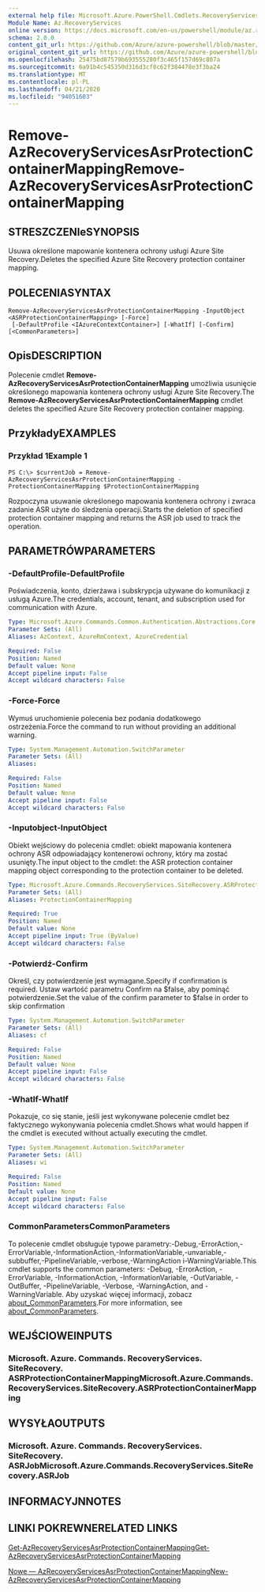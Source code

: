 ```yaml
---
external help file: Microsoft.Azure.PowerShell.Cmdlets.RecoveryServices.SiteRecovery.dll-Help.xml
Module Name: Az.RecoveryServices
online version: https://docs.microsoft.com/en-us/powershell/module/az.recoveryservices/remove-azrecoveryservicesasrprotectioncontainermapping
schema: 2.0.0
content_git_url: https://github.com/Azure/azure-powershell/blob/master/src/RecoveryServices/RecoveryServices/help/Remove-AzRecoveryServicesAsrProtectionContainerMapping.md
original_content_git_url: https://github.com/Azure/azure-powershell/blob/master/src/RecoveryServices/RecoveryServices/help/Remove-AzRecoveryServicesAsrProtectionContainerMapping.md
ms.openlocfilehash: 25475bd87579b693555280f3c465f157d69c807a
ms.sourcegitcommit: 6a91b4c545350d316d3cf8c62f384478e3f3ba24
ms.translationtype: MT
ms.contentlocale: pl-PL
ms.lasthandoff: 04/21/2020
ms.locfileid: "94051603"
---
```

# <span data-ttu-id="a5080-101">Remove-AzRecoveryServicesAsrProtectionContainerMapping</span><span class="sxs-lookup"><span data-stu-id="a5080-101">Remove-AzRecoveryServicesAsrProtectionContainerMapping</span></span>

## <span data-ttu-id="a5080-102">STRESZCZENIe</span><span class="sxs-lookup"><span data-stu-id="a5080-102">SYNOPSIS</span></span>
<span data-ttu-id="a5080-103">Usuwa określone mapowanie kontenera ochrony usługi Azure Site Recovery.</span><span class="sxs-lookup"><span data-stu-id="a5080-103">Deletes the specified Azure Site Recovery protection container mapping.</span></span>

## <span data-ttu-id="a5080-104">POLECENIA</span><span class="sxs-lookup"><span data-stu-id="a5080-104">SYNTAX</span></span>

```
Remove-AzRecoveryServicesAsrProtectionContainerMapping -InputObject <ASRProtectionContainerMapping> [-Force]
 [-DefaultProfile <IAzureContextContainer>] [-WhatIf] [-Confirm] [<CommonParameters>]
```

## <span data-ttu-id="a5080-105">Opis</span><span class="sxs-lookup"><span data-stu-id="a5080-105">DESCRIPTION</span></span>
<span data-ttu-id="a5080-106">Polecenie cmdlet **Remove-AzRecoveryServicesAsrProtectionContainerMapping** umożliwia usunięcie określonego mapowania kontenera ochrony usługi Azure Site Recovery.</span><span class="sxs-lookup"><span data-stu-id="a5080-106">The **Remove-AzRecoveryServicesAsrProtectionContainerMapping** cmdlet deletes the specified Azure Site Recovery protection container mapping.</span></span>

## <span data-ttu-id="a5080-107">Przykłady</span><span class="sxs-lookup"><span data-stu-id="a5080-107">EXAMPLES</span></span>

### <span data-ttu-id="a5080-108">Przykład 1</span><span class="sxs-lookup"><span data-stu-id="a5080-108">Example 1</span></span>
```
PS C:\> $currentJob = Remove-AzRecoveryServicesAsrProtectionContainerMapping -ProtectionContainerMapping $ProtectionContainerMapping
```

<span data-ttu-id="a5080-109">Rozpoczyna usuwanie określonego mapowania kontenera ochrony i zwraca zadanie ASR użyte do śledzenia operacji.</span><span class="sxs-lookup"><span data-stu-id="a5080-109">Starts the deletion of specified protection container mapping and returns the ASR job used to track the operation.</span></span>

## <span data-ttu-id="a5080-110">PARAMETRÓW</span><span class="sxs-lookup"><span data-stu-id="a5080-110">PARAMETERS</span></span>

### <span data-ttu-id="a5080-111">-DefaultProfile</span><span class="sxs-lookup"><span data-stu-id="a5080-111">-DefaultProfile</span></span>
<span data-ttu-id="a5080-112">Poświadczenia, konto, dzierżawa i subskrypcja używane do komunikacji z usługą Azure.</span><span class="sxs-lookup"><span data-stu-id="a5080-112">The credentials, account, tenant, and subscription used for communication with Azure.</span></span>


```yaml
Type: Microsoft.Azure.Commands.Common.Authentication.Abstractions.Core.IAzureContextContainer
Parameter Sets: (All)
Aliases: AzContext, AzureRmContext, AzureCredential

Required: False
Position: Named
Default value: None
Accept pipeline input: False
Accept wildcard characters: False
```

### <span data-ttu-id="a5080-113">-Force</span><span class="sxs-lookup"><span data-stu-id="a5080-113">-Force</span></span>
<span data-ttu-id="a5080-114">Wymuś uruchomienie polecenia bez podania dodatkowego ostrzeżenia.</span><span class="sxs-lookup"><span data-stu-id="a5080-114">Force the command to run without providing an additional warning.</span></span>

```yaml
Type: System.Management.Automation.SwitchParameter
Parameter Sets: (All)
Aliases:

Required: False
Position: Named
Default value: None
Accept pipeline input: False
Accept wildcard characters: False
```

### <span data-ttu-id="a5080-115">-Inputobject</span><span class="sxs-lookup"><span data-stu-id="a5080-115">-InputObject</span></span>
<span data-ttu-id="a5080-116">Obiekt wejściowy do polecenia cmdlet: obiekt mapowania kontenera ochrony ASR odpowiadający kontenerowi ochrony, który ma zostać usunięty.</span><span class="sxs-lookup"><span data-stu-id="a5080-116">The input object to the cmdlet: the ASR protection container mapping object corresponding to the protection container to be deleted.</span></span>

```yaml
Type: Microsoft.Azure.Commands.RecoveryServices.SiteRecovery.ASRProtectionContainerMapping
Parameter Sets: (All)
Aliases: ProtectionContainerMapping

Required: True
Position: Named
Default value: None
Accept pipeline input: True (ByValue)
Accept wildcard characters: False
```

### <span data-ttu-id="a5080-117">-Potwierdź</span><span class="sxs-lookup"><span data-stu-id="a5080-117">-Confirm</span></span>
<span data-ttu-id="a5080-118">Określ, czy potwierdzenie jest wymagane.</span><span class="sxs-lookup"><span data-stu-id="a5080-118">Specify if confirmation is required.</span></span> <span data-ttu-id="a5080-119">Ustaw wartość parametru Confirm na $false, aby pominąć potwierdzenie.</span><span class="sxs-lookup"><span data-stu-id="a5080-119">Set the value of the confirm parameter to $false in order to skip confirmation</span></span>

```yaml
Type: System.Management.Automation.SwitchParameter
Parameter Sets: (All)
Aliases: cf

Required: False
Position: Named
Default value: None
Accept pipeline input: False
Accept wildcard characters: False
```

### <span data-ttu-id="a5080-120">-WhatIf</span><span class="sxs-lookup"><span data-stu-id="a5080-120">-WhatIf</span></span>
<span data-ttu-id="a5080-121">Pokazuje, co się stanie, jeśli jest wykonywane polecenie cmdlet bez faktycznego wykonywania polecenia cmdlet.</span><span class="sxs-lookup"><span data-stu-id="a5080-121">Shows what would happen if the cmdlet is executed without actually executing the cmdlet.</span></span>

```yaml
Type: System.Management.Automation.SwitchParameter
Parameter Sets: (All)
Aliases: wi

Required: False
Position: Named
Default value: None
Accept pipeline input: False
Accept wildcard characters: False
```

### <span data-ttu-id="a5080-122">CommonParameters</span><span class="sxs-lookup"><span data-stu-id="a5080-122">CommonParameters</span></span>
<span data-ttu-id="a5080-123">To polecenie cmdlet obsługuje typowe parametry:-Debug,-ErrorAction,-ErrorVariable,-InformationAction,-InformationVariable,-unvariable,-subbuffer,-PipelineVariable,-verbose,-WarningAction i-WarningVariable.</span><span class="sxs-lookup"><span data-stu-id="a5080-123">This cmdlet supports the common parameters: -Debug, -ErrorAction, -ErrorVariable, -InformationAction, -InformationVariable, -OutVariable, -OutBuffer, -PipelineVariable, -Verbose, -WarningAction, and -WarningVariable.</span></span> <span data-ttu-id="a5080-124">Aby uzyskać więcej informacji, zobacz [about_CommonParameters](http://go.microsoft.com/fwlink/?LinkID=113216).</span><span class="sxs-lookup"><span data-stu-id="a5080-124">For more information, see [about_CommonParameters](http://go.microsoft.com/fwlink/?LinkID=113216).</span></span>

## <span data-ttu-id="a5080-125">WEJŚCIOWE</span><span class="sxs-lookup"><span data-stu-id="a5080-125">INPUTS</span></span>

### <span data-ttu-id="a5080-126">Microsoft. Azure. Commands. RecoveryServices. SiteRecovery. ASRProtectionContainerMapping</span><span class="sxs-lookup"><span data-stu-id="a5080-126">Microsoft.Azure.Commands.RecoveryServices.SiteRecovery.ASRProtectionContainerMapping</span></span>

## <span data-ttu-id="a5080-127">WYSYŁA</span><span class="sxs-lookup"><span data-stu-id="a5080-127">OUTPUTS</span></span>

### <span data-ttu-id="a5080-128">Microsoft. Azure. Commands. RecoveryServices. SiteRecovery. ASRJob</span><span class="sxs-lookup"><span data-stu-id="a5080-128">Microsoft.Azure.Commands.RecoveryServices.SiteRecovery.ASRJob</span></span>

## <span data-ttu-id="a5080-129">INFORMACYJN</span><span class="sxs-lookup"><span data-stu-id="a5080-129">NOTES</span></span>

## <span data-ttu-id="a5080-130">LINKI POKREWNE</span><span class="sxs-lookup"><span data-stu-id="a5080-130">RELATED LINKS</span></span>

[<span data-ttu-id="a5080-131">Get-AzRecoveryServicesAsrProtectionContainerMapping</span><span class="sxs-lookup"><span data-stu-id="a5080-131">Get-AzRecoveryServicesAsrProtectionContainerMapping</span></span>](./Get-AzRecoveryServicesAsrProtectionContainerMapping.md)

[<span data-ttu-id="a5080-132">Nowe — AzRecoveryServicesAsrProtectionContainerMapping</span><span class="sxs-lookup"><span data-stu-id="a5080-132">New-AzRecoveryServicesAsrProtectionContainerMapping</span></span>](./New-AzRecoveryServicesAsrProtectionContainerMapping.md)
